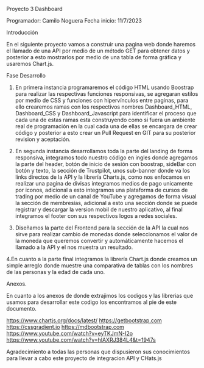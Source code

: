 Proyecto 3 Dashboard

Programador: Camilo Noguera
Fecha inicio: 11/7/2023

Introducción

En el siguiente proyecto vamos a construir una pagina web donde haremos el llamado de una API por medio de un método GET para obtener datos y posterior a esto mostrarlos por medio de una tabla de forma gráfica y usaremos Chart.js.

Fase Desarrollo

1. En primera instancia programaremos el código HTML usando Boostrap para realizar las respectivas funciones responsivas, se agregaran estilos por medio de CSS y funciones con hipervínculos entre paginas, para ello crearemos ramas con los respectivos nombres Dashboard_HTML, Dashboard_CSS y Dashboard_Javascript para identificar el proceso que cada una de estas ramas esta construyendo como si fuera un ambiente real de programación en la cual cada una de ellas se encargara de crear código y posterior a esto crear un Pull Request en GIT para su posterior revision y aceptación.

2. En segunda instancia desarrollamos toda la parte del landing de forma responsiva, integramos todo nuestro código en ingles donde agregamos la parte del header, botón de inicio de sesión con boostrap, sideBar con botón y texto, la sección de Trustpilot, unos sub-banner donde va los links directos de la API y la librería Charts.js, como nos enfocamos en realizar una pagina de divisas integramos medios de pago unicamente por iconos, adicional a esto integramos una plataforma de cursos de trading por medio de un canal de YouTube y agregamos de forma visual la sección de membresías, adicional a esto una sección donde se puede registrar y descargar la version mobil de nuestro aplicativo, al final integramos el footer con sus respectivos logos a redes sociales.

3. Diseñamos la parte del Frontend para la sección de la API la cual nos sirve para realizar cambio de monedas donde seleccionamos el valor de la moneda que queremos convertir y automáticamente hacemos el llamado a la API y el nos muestra un resultado.

4.En cuanto a la parte final integramos la librería Chart.js donde creamos un simple arreglo donde muestre una comparativa de tablas con los nombres de las personas y la edad de cada uno.

Anexos.

En cuanto a los anexos de donde extrajimos los codigos y las librerias que usamos para desarrollar este codigo los encontramos al pie de este documento.

https://www.chartjs.org/docs/latest/
https://getbootstrap.com
https://cssgradient.io
https://mdbootstrap.com
https://www.youtube.com/watch?v=eyTKJmN-I2o
https://www.youtube.com/watch?v=hlAXRJ384L4&t=1947s

Agradecimiento a todas las personas que dispusieron sus conocimientos para llevar a cabo este proyecto de integracion API y CHats.js